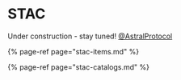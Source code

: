 # STAC



Under construction - stay tuned! [@AstralProtocol](https://twitter.com/AstralProtocol)

{% page-ref page="stac-items.md" %}

{% page-ref page="stac-catalogs.md" %}



